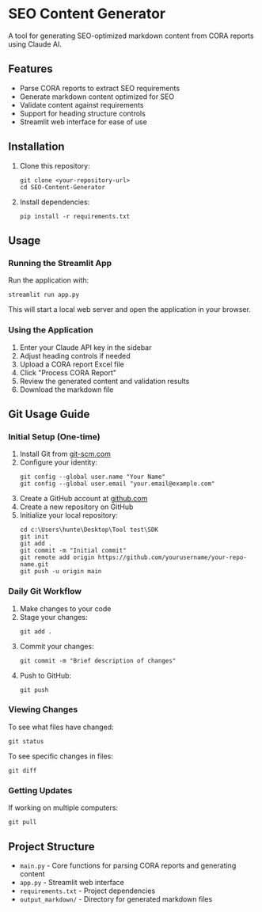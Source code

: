 # SEO Content Generator

A tool for generating SEO-optimized markdown content from CORA reports using Claude AI.

## Features

- Parse CORA reports to extract SEO requirements
- Generate markdown content optimized for SEO
- Validate content against requirements
- Support for heading structure controls
- Streamlit web interface for ease of use

## Installation

1. Clone this repository:
   ```
   git clone <your-repository-url>
   cd SEO-Content-Generator
   ```

2. Install dependencies:
   ```
   pip install -r requirements.txt
   ```

## Usage

### Running the Streamlit App

Run the application with:

```
streamlit run app.py
```

This will start a local web server and open the application in your browser.

### Using the Application

1. Enter your Claude API key in the sidebar
2. Adjust heading controls if needed
3. Upload a CORA report Excel file
4. Click "Process CORA Report"
5. Review the generated content and validation results
6. Download the markdown file

## Git Usage Guide

### Initial Setup (One-time)

1. Install Git from [git-scm.com](https://git-scm.com/)
2. Configure your identity:
   ```
   git config --global user.name "Your Name"
   git config --global user.email "your.email@example.com"
   ```
3. Create a GitHub account at [github.com](https://github.com/)
4. Create a new repository on GitHub
5. Initialize your local repository:
   ```
   cd c:\Users\hunte\Desktop\Tool test\SDK
   git init
   git add .
   git commit -m "Initial commit"
   git remote add origin https://github.com/yourusername/your-repo-name.git
   git push -u origin main
   ```

### Daily Git Workflow

1. Make changes to your code
2. Stage your changes:
   ```
   git add .
   ```
3. Commit your changes:
   ```
   git commit -m "Brief description of changes"
   ```
4. Push to GitHub:
   ```
   git push
   ```

### Viewing Changes

To see what files have changed:
```
git status
```

To see specific changes in files:
```
git diff
```

### Getting Updates

If working on multiple computers:
```
git pull
```

## Project Structure

- `main.py` - Core functions for parsing CORA reports and generating content
- `app.py` - Streamlit web interface
- `requirements.txt` - Project dependencies
- `output_markdown/` - Directory for generated markdown files
